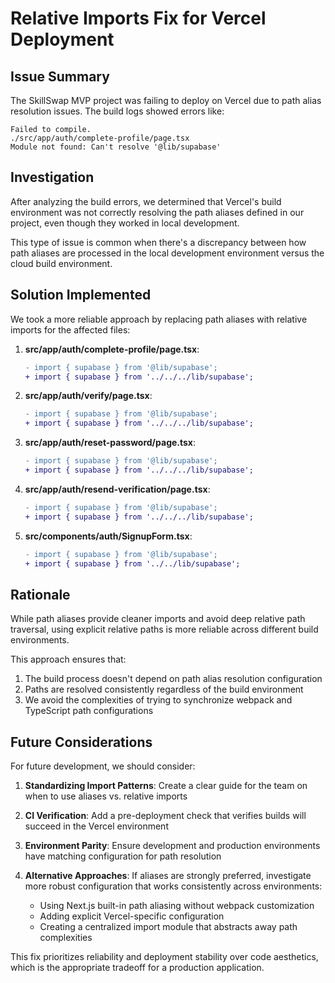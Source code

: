 # Relative Imports Fix for Vercel Deployment

## Issue Summary

The SkillSwap MVP project was failing to deploy on Vercel due to path alias resolution issues. The build logs showed errors like:

```
Failed to compile.
./src/app/auth/complete-profile/page.tsx
Module not found: Can't resolve '@lib/supabase'
```

## Investigation

After analyzing the build errors, we determined that Vercel's build environment was not correctly resolving the path aliases defined in our project, even though they worked in local development.

This type of issue is common when there's a discrepancy between how path aliases are processed in the local development environment versus the cloud build environment.

## Solution Implemented

We took a more reliable approach by replacing path aliases with relative imports for the affected files:

1. **src/app/auth/complete-profile/page.tsx**:
   ```diff
   - import { supabase } from '@lib/supabase';
   + import { supabase } from '../../../lib/supabase';
   ```

2. **src/app/auth/verify/page.tsx**:
   ```diff
   - import { supabase } from '@lib/supabase';
   + import { supabase } from '../../../lib/supabase';
   ```

3. **src/app/auth/reset-password/page.tsx**:
   ```diff
   - import { supabase } from '@lib/supabase';
   + import { supabase } from '../../../lib/supabase';
   ```

4. **src/app/auth/resend-verification/page.tsx**:
   ```diff
   - import { supabase } from '@lib/supabase';
   + import { supabase } from '../../../lib/supabase';
   ```

5. **src/components/auth/SignupForm.tsx**:
   ```diff
   - import { supabase } from '@lib/supabase';
   + import { supabase } from '../../lib/supabase';
   ```

## Rationale

While path aliases provide cleaner imports and avoid deep relative path traversal, using explicit relative paths is more reliable across different build environments. 

This approach ensures that:

1. The build process doesn't depend on path alias resolution configuration
2. Paths are resolved consistently regardless of the build environment
3. We avoid the complexities of trying to synchronize webpack and TypeScript path configurations

## Future Considerations

For future development, we should consider:

1. **Standardizing Import Patterns**: Create a clear guide for the team on when to use aliases vs. relative imports
   
2. **CI Verification**: Add a pre-deployment check that verifies builds will succeed in the Vercel environment

3. **Environment Parity**: Ensure development and production environments have matching configuration for path resolution

4. **Alternative Approaches**: If aliases are strongly preferred, investigate more robust configuration that works consistently across environments:
   - Using Next.js built-in path aliasing without webpack customization
   - Adding explicit Vercel-specific configuration
   - Creating a centralized import module that abstracts away path complexities

This fix prioritizes reliability and deployment stability over code aesthetics, which is the appropriate tradeoff for a production application.
